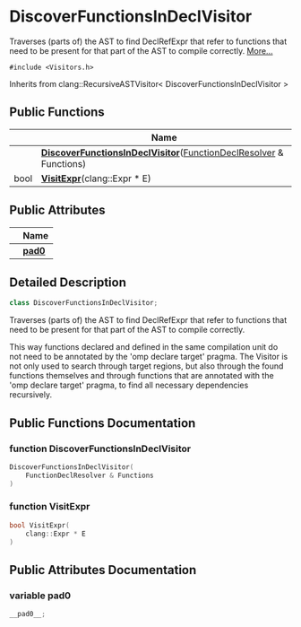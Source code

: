 # DiscoverFunctionsInDeclVisitor



Traverses (parts of) the AST to find DeclRefExpr that refer to functions that need to be present for that part of the AST to compile correctly.  [More...](#detailed-description)


`#include <Visitors.h>`

Inherits from clang::RecursiveASTVisitor< DiscoverFunctionsInDeclVisitor >

## Public Functions

|                | Name           |
| -------------- | -------------- |
| | **[DiscoverFunctionsInDeclVisitor](Classes/classDiscoverFunctionsInDeclVisitor.md#function-discoverfunctionsindeclvisitor)**([FunctionDeclResolver](Classes/classFunctionDeclResolver.md) & Functions) |
| bool | **[VisitExpr](Classes/classDiscoverFunctionsInDeclVisitor.md#function-visitexpr)**(clang::Expr * E) |

## Public Attributes

|                | Name           |
| -------------- | -------------- |
| | **[__pad0__](Classes/classDiscoverFunctionsInDeclVisitor.md#variable-__pad0__)**  |

## Detailed Description

```cpp
class DiscoverFunctionsInDeclVisitor;
```

Traverses (parts of) the AST to find DeclRefExpr that refer to functions that need to be present for that part of the AST to compile correctly. 

This way functions declared and defined in the same compilation unit do not need to be annotated by the 'omp declare target' pragma. The Visitor is not only used to search through target regions, but also through the found functions themselves and through functions that are annotated with the 'omp declare target' pragma, to find all necessary dependencies recursively. 

## Public Functions Documentation

### function DiscoverFunctionsInDeclVisitor

```cpp
DiscoverFunctionsInDeclVisitor(
    FunctionDeclResolver & Functions
)
```


### function VisitExpr

```cpp
bool VisitExpr(
    clang::Expr * E
)
```


## Public Attributes Documentation

### variable __pad0__

```cpp
__pad0__;
```


